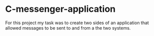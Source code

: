 # C-messenger-application
For this project my task was to create two sides of an application that allowed messages to be sent to and from a the two systems.
